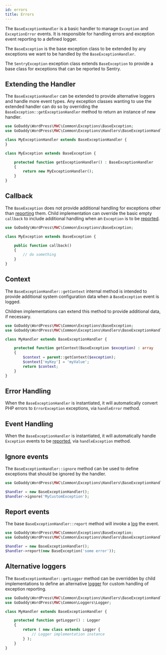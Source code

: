 ```yaml
---
id: errors
title: Errors
---
```


The `BaseExceptionHandler` is a basic handler to manage `Exception` and `ExceptionError` events. It is responsible for handling errors and exception event reporting to a defined logger.

The `BaseException` is the base exception class to be extended by any exceptions we want to be handled by the `BaseExceptionHandler`.

The `SentryException` exception class extends `BaseException` to provide a base class for exceptions that can be reported to Sentry.

## Extending the Handler

The `BaseExceptionHandler` can be extended to provide alternative loggers and handle more event types. Any exception classes wanting to use the extended handler can do so by overriding the `BaseException::getExceptionHandler` method to return an instance of new handler.

```php
use GoDaddy\WordPress\MWC\Common\Exceptions\BaseException;
use GoDaddy\WordPress\MWC\Common\Exceptions\Handlers\BaseExceptionHandler;

class MyExceptionHandler extends BaseExceptionHandler {
}

class MyException extends BaseException {

    protected function getExceptionHandler() : BaseExceptionHandler 
    {
        return new MyExceptionHandler();
    }
}
```

## Callback

The `BaseException` does not provide additional handling for exceptions other than [reporting](errors#report-events) them. Child implementation can override the basic empty `callback` to include additional handling when an `Exception` is to be [reported](errors#report-events).

```php
use GoDaddy\WordPress\MWC\Common\Exceptions\BaseException;

class MyException extends BaseException {

    public function callback()
    {
        // do something
    }   
}
```

## Context

The `BaseExceptionHandler::getContext` internal method is intended to provide additional system configuration data when a `BaseException` event is logged.

Children implementations can extend this method to provide additional data, if necessary.

```php
use GoDaddy\WordPress\MWC\Common\Exceptions\BaseException;
use GoDaddy\WordPress\MWC\Common\Exceptions\Handlers\BaseExceptionHandler;

class MyHandler extends BaseExceptionHandler {

    protected function getContext(BaseException $exception) : array
    {
        $context = parent::getContext($exception);
        $context['myKey'] = 'myValue';
        return $context;
    }   
}
```

## Error Handling

When the `BaseExceptionHandler` is instantiated, it will automatically convert PHP errors to `ErrorException` exceptions, via `handleError` method.

## Event Handling

When the `BaseExceptionHandler` is instantiated, it will automatically handle `Exception` events to be [reported](errors#report-events), via `handleException` method.

## Ignore events

The `BaseExceptionHandler::ignore` method can be used to define exceptions that should be ignored by the handler.

```php
use GoDaddy\WordPress\MWC\Common\Exceptions\Handlers\BaseExceptionHandler;

$handler = new BaseExceptionHandler();
$handler->ignore('MyCustomException');

```

## Report events

The base `BaseExceptionHandler::report` method will invoke a [log](#alternative-loggers) the event.

```php
use GoDaddy\WordPress\MWC\Common\Exceptions\BaseException;
use GoDaddy\WordPress\MWC\Common\Exceptions\Handlers\BaseExceptionHandler;

$handler = new BaseExceptionHandler();
$handler->report(new BaseException('some error'));
```

## Alternative loggers

The `BaseExceptionHandler::getLogger` method can be overridden by child implementations to define an alternative [logger](/components/logger) for custom handling of exception reporting.

```php
use GoDaddy\WordPress\MWC\Common\Exceptions\Handlers\BaseExceptionHandler;
use GoDaddy\WordPress\MWC\Common\Loggers\Logger;

class MyHandler extends BaseExceptionHandler {

    protected function getLogger() : Logger
    {
        return ( new class extends Logger { 
            // Logger implementation instance
        } );
    }   
}
```